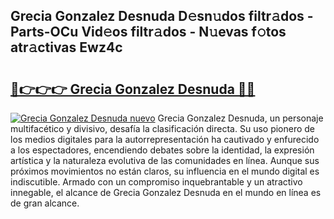 ## Grecia Gonzalez Desnuda D𝚎sn𝚞dos filtr𝚊dos - Parts-OCu Vid𝚎os filtr𝚊dos - N𝚞evas f𝚘tos atr𝚊ctivas Ewz4c

# <h2><a href="http://mb74y3.tromn.icu/?c=Grecia+Gonzalez+Desnuda">🔗👉👉👉 Grecia Gonzalez Desnuda 🔗🔗</a></h2>

[![Grecia Gonzalez Desnuda nuevo](https://i.imgur.com/pEAQMta.gif)](http://mb74y3.tromn.icu/?c=Grecia+Gonzalez+Desnuda)
Grecia Gonzalez Desnuda, un personaje multifacético y divisivo, desafía la clasificación directa. Su uso pionero de los medios digitales para la autorrepresentación ha cautivado y enfurecido a los espectadores, encendiendo debates sobre la identidad, la expresión artística y la naturaleza evolutiva de las comunidades en línea. Aunque sus próximos movimientos no están claros, su influencia en el mundo digital es indiscutible. Armado con un compromiso inquebrantable y un atractivo innegable, el alcance de Grecia Gonzalez Desnuda en el mundo en línea es de gran alcance.
